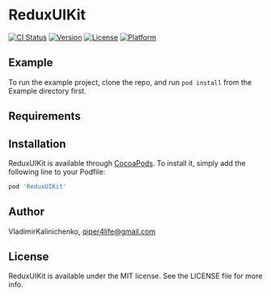 # ReduxUIKit

[![CI Status](https://img.shields.io/travis/VladimirKalinichenko/ReduxUIKit.svg?style=flat)](https://travis-ci.org/VladimirKalinichenko/ReduxUIKit)
[![Version](https://img.shields.io/cocoapods/v/ReduxUIKit.svg?style=flat)](https://cocoapods.org/pods/ReduxUIKit)
[![License](https://img.shields.io/cocoapods/l/ReduxUIKit.svg?style=flat)](https://cocoapods.org/pods/ReduxUIKit)
[![Platform](https://img.shields.io/cocoapods/p/ReduxUIKit.svg?style=flat)](https://cocoapods.org/pods/ReduxUIKit)

## Example

To run the example project, clone the repo, and run `pod install` from the Example directory first.

## Requirements

## Installation

ReduxUIKit is available through [CocoaPods](https://cocoapods.org). To install
it, simply add the following line to your Podfile:

```ruby
pod 'ReduxUIKit'
```

## Author

VladimirKalinichenko, qiper4life@gmail.com

## License

ReduxUIKit is available under the MIT license. See the LICENSE file for more info.

